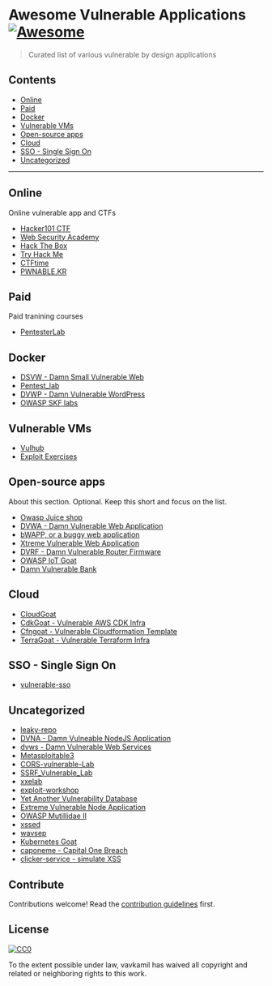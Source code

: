 # Awesome Vulnerable Applications [![Awesome](https://awesome.re/badge.svg)](https://awesome.re)

> Curated list of various vulnerable by design applications


## Contents

- [Online](#online)
- [Paid](#paid)
- [Docker](#docker)
- [Vulnerable VMs](#vulnerable-vms)
- [Open-source apps](#open-source-apps)
- [Cloud](#cloud)
- [SSO - Single Sign On](#sso---single-sign-on)
- [Uncategorized](#uncategorized)

---

## Online

Online vulnerable app and CTFs

- [Hacker101 CTF](https://ctf.hacker101.com/)
- [Web Security Academy](https://portswigger.net/web-security)
- [Hack The Box](https://www.hackthebox.eu/)
- [Try Hack Me](https://tryhackme.com/)
- [CTFtime](https://ctftime.org/)
- [PWNABLE.KR](http://pwnable.kr/)

## Paid

Paid tranining courses

- [PentesterLab](https://pentesterlab.com/)

## Docker

- [DSVW - Damn Small Vulnerable Web](https://github.com/stamparm/DSVW)
- [Pentest_lab](https://github.com/oliverwiegers/pentest_lab)
- [DVWP - Damn Vulnerable WordPress](https://github.com/vavkamil/dvwp)
- [OWASP SKF labs](https://github.com/blabla1337/skf-labs)

## Vulnerable VMs

- [Vulhub](https://github.com/vulhub/vulhub)
- [Exploit Exercises](https://exploit-exercises.lains.space/)

## Open-source apps

About this section. Optional. Keep this short and focus on the list.

- [Owasp Juice shop](https://github.com/bkimminich/juice-shop)
- [DVWA - Damn Vulnerable Web Application](https://github.com/ethicalhack3r/DVWA)
- [bWAPP, or a buggy web application](https://github.com/raesene/bWAPP)
- [Xtreme Vulnerable Web Application](https://github.com/s4n7h0/xvwa)
- [DVRF - Damn Vulnerable Router Firmware](https://github.com/praetorian-code/DVRF)
- [OWASP IoT Goat](https://github.com/OWASP/IoTGoat)
- [Damn Vulnerable Bank](https://github.com/rewanth1997/Damn-Vulnerable-Bank)

## Cloud

- [CloudGoat](https://github.com/RhinoSecurityLabs/cloudgoat)
- [CdkGoat - Vulnerable AWS CDK Infra](https://github.com/bridgecrewio/cdkgoat)
- [Cfngoat - Vulnerable Cloudformation Template](https://github.com/bridgecrewio/cfngoat)
- [TerraGoat - Vulnerable Terraform Infra](https://github.com/bridgecrewio/terragoat)

## SSO - Single Sign On

- [vulnerable-sso](https://github.com/dogangcr/vulnerable-sso)

## Uncategorized
- [leaky-repo](https://github.com/Plazmaz/leaky-repo)
- [DVNA - Damn Vulneable NodeJS Application](https://github.com/appsecco/dvna)
- [dvws - Damn Vulnerable Web Services](https://github.com/snoopysecurity/dvws)
- [Metasploitable3](https://github.com/rapid7/metasploitable3)
- [CORS-vulnerable-Lab](https://github.com/incredibleindishell/CORS-vulnerable-Lab)
- [SSRF_Vulnerable_Lab](https://github.com/incredibleindishell/SSRF_Vulnerable_Lab)
- [xxelab](https://github.com/jbarone/xxelab)
- [exploit-workshop](https://github.com/snyk/exploit-workshop)
- [Yet Another Vulnerability Database](https://github.com/rtfpessoa/yavdb)
- [Extreme Vulnerable Node Application](https://github.com/vegabird/xvna)
- [OWASP Mutillidae II](https://github.com/webpwnized/mutillidae)
- [xssed](https://github.com/aj00200/xssed)
- [wavsep](https://github.com/sectooladdict/wavsep)
- [Kubernetes Goat](https://github.com/madhuakula/kubernetes-goat)
- [caponeme - Capital One Breach](https://github.com/avishayil/caponeme)
- [clicker-service - simulate XSS](https://gitlab.com/r00k/clicker-service)


## Contribute

Contributions welcome! Read the [contribution guidelines](contributing.md) first.


## License

[![CC0](https://mirrors.creativecommons.org/presskit/buttons/88x31/svg/cc-zero.svg)](https://creativecommons.org/publicdomain/zero/1.0)

To the extent possible under law, vavkamil has waived all copyright and
related or neighboring rights to this work.
